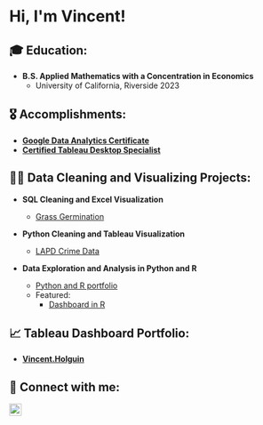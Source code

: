 <h1>Hi, I'm Vincent! </h1>

<h2>🎓 Education:</h2>

- <b>B.S. Applied Mathematics with a Concentration in Economics</b>
  - University of California, Riverside 2023

<h2>🎖 Accomplishments:</h2>

- <b>[Google Data Analytics Certificate](https://www.coursera.org/account/accomplishments/professional-cert/6TM3F9WLB9B8?utm_source=link&utm_medium=certificate&utm_content=cert_image&utm_campaign=sharing_cta&utm_product=prof)</b>
- <b>[Certified Tableau Desktop Specialist](https://www.credly.com/badges/29931a08-4ebc-4536-995a-3c7c72d8c253)</b>

<h2>👨‍💻 Data Cleaning and Visualizing Projects:</h2>

- <b>SQL Cleaning and Excel Visualization</b>
  - [Grass Germination](https://github.com/V-Holguin/Grass-Germination/tree/main)
 
- <b>Python Cleaning and Tableau Visualization</b>
  - [LAPD Crime Data](https://github.com/V-Holguin/LAPD-Crime)

- <b>Data Exploration and Analysis in Python and R</b>
  - [Python and R portfolio](https://github.com/V-Holguin/Data-Exploration/tree/main)
  - Featured:
      - [Dashboard in R](https://github.com/V-Holguin/Data-Exploration/tree/main/AmazonBooks)
 
<h2>📈 Tableau Dashboard Portfolio:</h2>

- <b>[Vincent.Holguin](https://public.tableau.com/app/profile/vincent.holguin/vizzes)

<h2> 🤳 Connect with me:</h2>

[<img align="left" alt="VincentHolguin | LinkedIn" width="22px" src="https://cdn.jsdelivr.net/npm/simple-icons@v3/icons/linkedin.svg" />][linkedin]

[linkedin]: https://www.linkedin.com/in/vincent-holguin-860635296/
